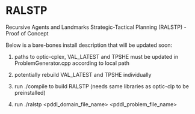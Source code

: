 # RALSTP
Recursive Agents and Landmarks Strategic-Tactical Planning (RALSTP) - Proof of Concept


Below is a bare-bones install description that will be updated soon:

1. paths to optic-cplex, VAL_LATEST and TPSHE must be updated in ProblemGenerator.cpp according to local path

2. potentially rebuild VAL_LATEST and TPSHE individually

3. run ./compile to build RALSTP (needs same libraries as optic-clp to be preinstalled)

4. run ./ralstp <pddl_domain_file_name> <pddl_problem_file_name>


